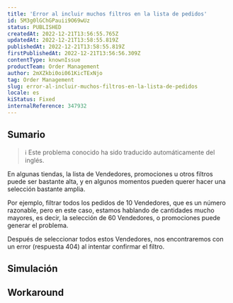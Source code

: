 ```yaml
---
title: 'Error al incluir muchos filtros en la lista de pedidos'
id: 5M3g0lGChGPauii9O69wUz
status: PUBLISHED
createdAt: 2022-12-21T13:56:55.765Z
updatedAt: 2022-12-21T13:58:55.819Z
publishedAt: 2022-12-21T13:58:55.819Z
firstPublishedAt: 2022-12-21T13:56:56.309Z
contentType: knownIssue
productTeam: Order Management
author: 2mXZkbi0oi061KicTExNjo
tag: Order Management
slug: error-al-incluir-muchos-filtros-en-la-lista-de-pedidos
locale: es
kiStatus: Fixed
internalReference: 347932
---
```


## Sumario

>ℹ️ Este problema conocido ha sido traducido automáticamente del inglés.


En algunas tiendas, la lista de Vendedores, promociones u otros filtros puede ser bastante alta, y en algunos momentos pueden querer hacer una selección bastante amplia.

Por ejemplo, filtrar todos los pedidos de 10 Vendedores, que es un número razonable, pero en este caso, estamos hablando de cantidades mucho mayores, es decir, la selección de 60 Vendedores, o promociones puede generar el problema.

Después de seleccionar todos estos Vendedores, nos encontraremos con un error (respuesta 404) al intentar confirmar el filtro.


##

## Simulación



## Workaround



